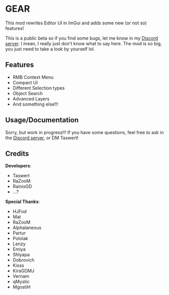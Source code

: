 # <c-fbe970>G</c><c-fdd966>E</c><c-ffb851>A</c><c-fea645>R</c>
This mod rewrites Editor UI in ImGui and adds some new (or not so) features!

This is a <cr>public beta</c> so if you find some bugs, let me know in my [Discord server](http://discord.com/invite/6WGqURwYy4).
I mean, I really just don't know what to say here. The mod is so big, you just need to take a look by yourself lol.

## <c-fbe970>Features</c>
- RMB Context Menu
- Compact UI
- Different Selection types
- Object Search
- Advanced Layers
- And something else!!!

## <c-fdd966>Usage/Documentation</c>
Sorry, but work in progress!!!
If you have some questions, feel free to ask in the [Discord server](http://discord.com/invite/6WGqURwYy4), or DM Taswert!

## <c-ffb851>Credits</c>
<c-56b3ff>**Developers**</c>:
- Taswert
- RaZooM
- RainixGD
- ...?

<c-56b3ff>**Special Thanks**</c>:
- HJFod
- Mat
- RaZooM
- Alphalaneous
- Partur
- Pololak
- Lenzy
- Emiya
- Shlyapa
- Dobrovich
- Kisss
- KiraGDMJ
- Vernam
- qMystic
- MgostiH